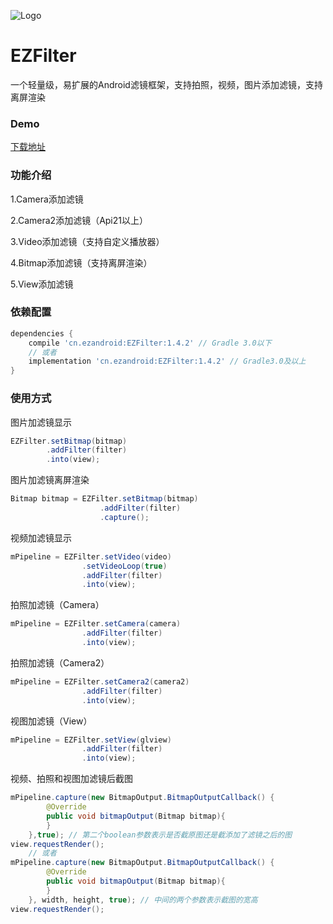 ![Logo](https://raw.githubusercontent.com/uestccokey/EZFilter/master/logo.png)
# EZFilter
一个轻量级，易扩展的Android滤镜框架，支持拍照，视频，图片添加滤镜，支持离屏渲染

### Demo

[下载地址](https://raw.githubusercontent.com/uestccokey/EZFilter/master/demo.apk)

### 功能介绍

1.Camera添加滤镜

2.Camera2添加滤镜（Api21以上）

3.Video添加滤镜（支持自定义播放器）

4.Bitmap添加滤镜（支持离屏渲染）

5.View添加滤镜

### 依赖配置

``` gradle
dependencies {
    compile 'cn.ezandroid:EZFilter:1.4.2' // Gradle 3.0以下
    // 或者
    implementation 'cn.ezandroid:EZFilter:1.4.2' // Gradle3.0及以上
}
```

### 使用方式

图片加滤镜显示

``` java
EZFilter.setBitmap(bitmap)
        .addFilter(filter)
        .into(view);
```
图片加滤镜离屏渲染

``` java
Bitmap bitmap = EZFilter.setBitmap(bitmap)
                    .addFilter(filter)
                    .capture();

```

视频加滤镜显示

``` java
mPipeline = EZFilter.setVideo(video)
                .setVideoLoop(true)
                .addFilter(filter)
                .into(view);
```

拍照加滤镜（Camera）

``` java
mPipeline = EZFilter.setCamera(camera)
                .addFilter(filter)
                .into(view);
```

拍照加滤镜（Camera2）

``` java
mPipeline = EZFilter.setCamera2(camera2)
                .addFilter(filter)
                .into(view);
```

视图加滤镜（View）

``` java
mPipeline = EZFilter.setView(glview)
                .addFilter(filter)
                .into(view);
```

视频、拍照和视图加滤镜后截图

``` java
mPipeline.capture(new BitmapOutput.BitmapOutputCallback() {
        @Override
        public void bitmapOutput(Bitmap bitmap){
        }
    },true); // 第二个boolean参数表示是否截原图还是截添加了滤镜之后的图
view.requestRender();
    // 或者
mPipeline.capture(new BitmapOutput.BitmapOutputCallback() {
        @Override
        public void bitmapOutput(Bitmap bitmap){
        }
    }, width, height, true); // 中间的两个参数表示截图的宽高
view.requestRender();
```

